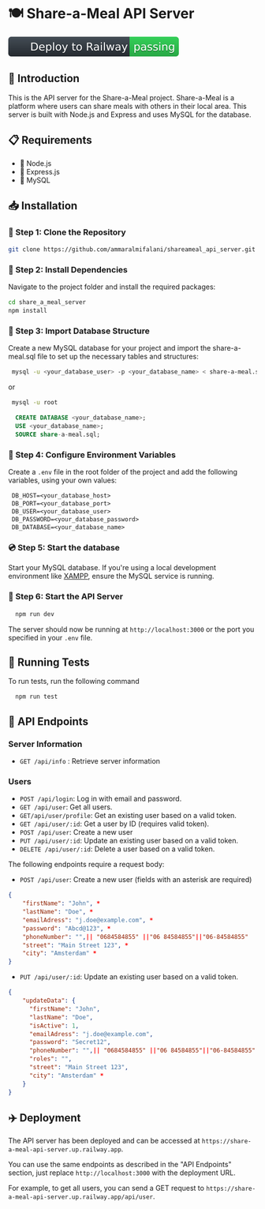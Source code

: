 # :plate_with_cutlery: Share-a-Meal API Server
[![Deploy to Railway](./badge.svg)](https://github.com/ammaralmifalani/shareameal_api_server/actions/workflows/main.yml)
## :book: Introduction
This is the API server for the Share-a-Meal project. Share-a-Meal is a platform where users can share meals with others in their local area. This server is built with Node.js and Express and uses MySQL for the database.
## :clipboard: Requirements 
- :deciduous_tree: Node.js 
- :train2: Express.js 
- :floppy_disk: MySQL 
## :inbox_tray: Installation
### :file_folder: Step 1: Clone the Repository
```bash
git clone https://github.com/ammaralmifalani/shareameal_api_server.git
```
### :wrench: Step 2: Install Dependencies
Navigate to the project folder and install the required packages:
```bash
cd share_a_meal_server
npm install
```
### :floppy_disk: Step 3: Import Database Structure
Create a new MySQL database for your project and import the share-a-meal.sql file to set up the necessary tables and structures:
```bash
 mysql -u <your_database_user> -p <your_database_name> < share-a-meal.sql
``` 
or 
```bash
 mysql -u root
```
```sql
  CREATE DATABASE <your_database_name>;
  USE <your_database_name>;
  SOURCE share-a-meal.sql;
```
### :memo: Step 4: Configure Environment Variables

Create a `.env` file in the root folder of the project and add the following variables, using your own values:
```env
 DB_HOST=<your_database_host>
 DB_PORT=<your_database_port> 
 DB_USER=<your_database_user> 
 DB_PASSWORD=<your_database_password>
 DB_DATABASE=<your_database_name>
 ```
### :cd: Step 5: Start the database
Start your MySQL database. If you're using a local development environment like [XAMPP](https://www.apachefriends.org/index.html), ensure the MySQL service is running. 
### :rocket: Step 6: Start the API Server

```bash
  npm run dev
```
The server should now be running at `http://localhost:3000` or the port you specified in your `.env` file.
## :microscope: Running Tests
To run tests, run the following command
```bash
  npm run test
```
## :link: API Endpoints
### Server Information
- `GET /api/info` : Retrieve server information
### Users
- `POST /api/login`: Log in with email and password.
- `GET /api/user`: Get all users.
- `GET/api/user/profile`: Get an existing user based on a valid token.
- `GET /api/user/:id`: Get a user by ID (requires valid token).
- `POST /api/user`: Create a new user
- `PUT /api/user/:id`: Update an existing user based on a valid token. 
- `DELETE /api/user/:id`: Delete a user based on a valid token.

The following endpoints require a request body:

- `POST /api/user`: Create a new user (fields with an asterisk are required)

````json
{
    "firstName": "John", *
    "lastName": "Doe", *
    "emailAdress": "j.doe@example.com", *
    "password": "Abcd@123", *
    "phoneNumber": "",|| "0684584855" ||"06 84584855"||"06-84584855"
    "street": "Main Street 123", *
    "city": "Amsterdam" *
}
````
- `PUT /api/user/:id`: Update an existing user based on a valid token.  

````json 
{
    "updateData": {
      "firstName": "John", 
      "lastName": "Doe", 
      "isActive": 1,
      "emailAdress": "j.doe@example.com", 
      "password": "Secret12", 
      "phoneNumber": "",|| "0684584855" ||"06 84584855"||"06-84584855"
      "roles": "",
      "street": "Main Street 123", 
      "city": "Amsterdam" *
    }
}
````
## :airplane: Deployment

The API server has been deployed and can be accessed at `https://share-a-meal-api-server.up.railway.app`. 

You can use the same endpoints as described in the "API Endpoints" section, just replace `http://localhost:3000` with the deployment URL.

For example, to get all users, you can send a GET request to `https://share-a-meal-api-server.up.railway.app/api/user`.

